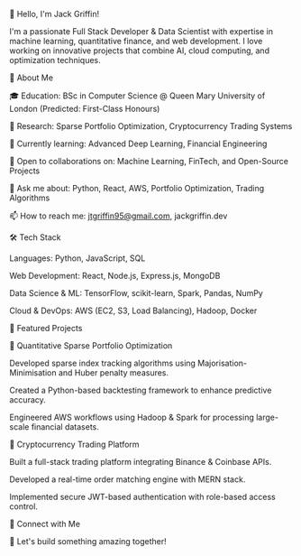 👋 Hello, I'm Jack Griffin!

I'm a passionate Full Stack Developer & Data Scientist with expertise in machine learning, quantitative finance, and web development. I love working on innovative projects that combine AI, cloud computing, and optimization techniques.

🚀 About Me

🎓 Education: BSc in Computer Science @ Queen Mary University of London (Predicted: First-Class Honours)

🔬 Research: Sparse Portfolio Optimization, Cryptocurrency Trading Systems

🌱 Currently learning: Advanced Deep Learning, Financial Engineering

🤝 Open to collaborations on: Machine Learning, FinTech, and Open-Source Projects

💬 Ask me about: Python, React, AWS, Portfolio Optimization, Trading Algorithms

📫 How to reach me: jtgriffin95@gmail.com, jackgriffin.dev

🛠️ Tech Stack

Languages: Python, JavaScript, SQL

Web Development: React, Node.js, Express.js, MongoDB

Data Science & ML: TensorFlow, scikit-learn, Spark, Pandas, NumPy

Cloud & DevOps: AWS (EC2, S3, Load Balancing), Hadoop, Docker

🌟 Featured Projects

🔹 Quantitative Sparse Portfolio Optimization

Developed sparse index tracking algorithms using Majorisation-Minimisation and Huber penalty measures.

Created a Python-based backtesting framework to enhance predictive accuracy.

Engineered AWS workflows using Hadoop & Spark for processing large-scale financial datasets.

🔹 Cryptocurrency Trading Platform

Built a full-stack trading platform integrating Binance & Coinbase APIs.

Developed a real-time order matching engine with MERN stack.

Implemented secure JWT-based authentication with role-based access control.

🔗 Connect with Me



🚀 Let's build something amazing together!
